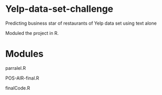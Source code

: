 Yelp-data-set-challenge
=======================

Predicting business star of restaurants of Yelp data set using text alone

Moduled the project in R.

Modules
=======
parralel.R

POS-AIR-final.R

finalCode.R
